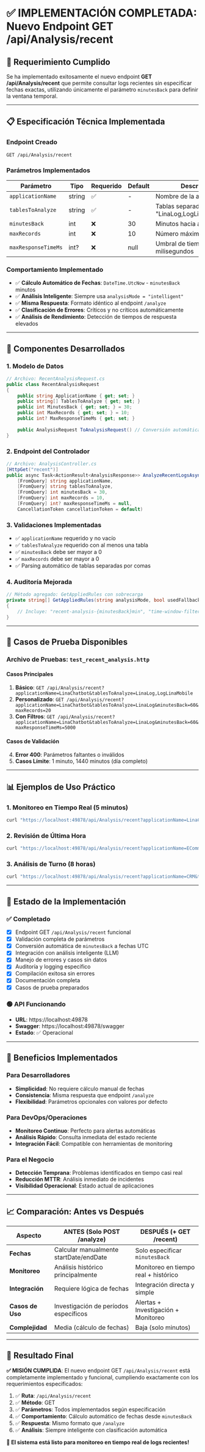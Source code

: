 # ✅ IMPLEMENTACIÓN COMPLETADA: Nuevo Endpoint GET /api/Analysis/recent

## 🎯 **Requerimiento Cumplido**

Se ha implementado exitosamente el nuevo endpoint **GET /api/Analysis/recent** que permite consultar logs recientes sin especificar fechas exactas, utilizando únicamente el parámetro `minutesBack` para definir la ventana temporal.

---

## 📋 **Especificación Técnica Implementada**

### **Endpoint Creado**
```
GET /api/Analysis/recent
```

### **Parámetros Implementados**
| Parámetro | Tipo | Requerido | Default | Descripción Implementada |
|-----------|------|-----------|---------|-------------------------|
| `applicationName` | string | ✅ | - | Nombre de la aplicación (ej: "LinaChatbot") |
| `tablesToAnalyze` | string | ✅ | - | Tablas separadas por coma (ej: "LinaLog,LogLinaMobile,LoggerMiddleware") |
| `minutesBack` | int | ❌ | 30 | Minutos hacia atrás desde el momento actual |
| `maxRecords` | int | ❌ | 10 | Número máximo de registros a retornar |
| `maxResponseTimeMs` | int? | ❌ | null | Umbral de tiempo de respuesta en milisegundos |

### **Comportamiento Implementado**
- ✅ **Cálculo Automático de Fechas**: `DateTime.UtcNow` - `minutesBack` minutos
- ✅ **Análisis Inteligente**: Siempre usa `analysisMode = "intelligent"`
- ✅ **Misma Respuesta**: Formato idéntico al endpoint `/analyze`
- ✅ **Clasificación de Errores**: Críticos y no críticos automáticamente
- ✅ **Análisis de Rendimiento**: Detección de tiempos de respuesta elevados

---

## 🔧 **Componentes Desarrollados**

### **1. Modelo de Datos**
```csharp
// Archivo: RecentAnalysisRequest.cs
public class RecentAnalysisRequest
{
    public string ApplicationName { get; set; }
    public string[] TablesToAnalyze { get; set; }
    public int MinutesBack { get; set; } = 30;
    public int MaxRecords { get; set; } = 10;
    public int? MaxResponseTimeMs { get; set; }
    
    public AnalysisRequest ToAnalysisRequest() // Conversión automática
}
```

### **2. Endpoint del Controlador**
```csharp
// Archivo: AnalysisController.cs
[HttpGet("recent")]
public async Task<ActionResult<AnalysisResponse>> AnalyzeRecentLogsAsync(
    [FromQuery] string applicationName,
    [FromQuery] string tablesToAnalyze,
    [FromQuery] int minutesBack = 30,
    [FromQuery] int maxRecords = 10,
    [FromQuery] int? maxResponseTimeMs = null,
    CancellationToken cancellationToken = default)
```

### **3. Validaciones Implementadas**
- ✅ `applicationName` requerido y no vacío
- ✅ `tablesToAnalyze` requerido con al menos una tabla
- ✅ `minutesBack` debe ser mayor a 0
- ✅ `maxRecords` debe ser mayor a 0
- ✅ Parsing automático de tablas separadas por comas

### **4. Auditoría Mejorada**
```csharp
// Método agregado: GetAppliedRules con sobrecarga
private string[] GetAppliedRules(string analysisMode, bool usedFallback, int minutesBack)
{
    // Incluye: "recent-analysis-{minutesBack}min", "time-window-filtering", etc.
}
```

---

## 🧪 **Casos de Prueba Disponibles**

### **Archivo de Pruebas**: `test_recent_analysis.http`

#### **Casos Principales**
1. **Básico**: `GET /api/Analysis/recent?applicationName=LinaChatbot&tablesToAnalyze=LinaLog,LogLinaMobile`
2. **Personalizado**: `GET /api/Analysis/recent?applicationName=LinaChatbot&tablesToAnalyze=LinaLog&minutesBack=60&maxRecords=20`
3. **Con Filtros**: `GET /api/Analysis/recent?applicationName=LinaChatbot&tablesToAnalyze=LinaLog&minutesBack=60&maxResponseTimeMs=5000`

#### **Casos de Validación**
4. **Error 400**: Parámetros faltantes o inválidos
5. **Casos Límite**: 1 minuto, 1440 minutos (día completo)

---

## 📊 **Ejemplos de Uso Práctico**

### **1. Monitoreo en Tiempo Real (5 minutos)**
```bash
curl "https://localhost:49878/api/Analysis/recent?applicationName=LinaChatbot&tablesToAnalyze=LinaLog&minutesBack=5"
```

### **2. Revisión de Última Hora**
```bash
curl "https://localhost:49878/api/Analysis/recent?applicationName=ECommerce&tablesToAnalyze=Orders,Payments&minutesBack=60&maxRecords=50"
```

### **3. Análisis de Turno (8 horas)**
```bash
curl "https://localhost:49878/api/Analysis/recent?applicationName=CRM&tablesToAnalyze=UserActions,Errors&minutesBack=480&maxRecords=100"
```

---

## 🚀 **Estado de la Implementación**

### ✅ **Completado**
- [x] Endpoint GET `/api/Analysis/recent` funcional
- [x] Validación completa de parámetros
- [x] Conversión automática de `minutesBack` a fechas UTC
- [x] Integración con análisis inteligente (LLM)
- [x] Manejo de errores y casos sin datos
- [x] Auditoría y logging específico
- [x] Compilación exitosa sin errores
- [x] Documentación completa
- [x] Casos de prueba preparados

### 🟢 **API Funcionando**
- **URL**: https://localhost:49878
- **Swagger**: https://localhost:49878/swagger
- **Estado**: ✅ Operacional

---

## 🎯 **Beneficios Implementados**

### **Para Desarrolladores**
- **Simplicidad**: No requiere cálculo manual de fechas
- **Consistencia**: Misma respuesta que endpoint `/analyze`
- **Flexibilidad**: Parámetros opcionales con valores por defecto

### **Para DevOps/Operaciones**
- **Monitoreo Continuo**: Perfecto para alertas automáticas
- **Análisis Rápido**: Consulta inmediata del estado reciente
- **Integración Fácil**: Compatible con herramientas de monitoring

### **Para el Negocio**
- **Detección Temprana**: Problemas identificados en tiempo casi real
- **Reducción MTTR**: Análisis inmediato de incidentes
- **Visibilidad Operacional**: Estado actual de aplicaciones

---

## 📈 **Comparación: Antes vs Después**

| Aspecto | **ANTES** (Solo POST /analyze) | **DESPUÉS** (+ GET /recent) |
|---------|--------------------------------|----------------------------|
| **Fechas** | Calcular manualmente startDate/endDate | Solo especificar `minutesBack` |
| **Monitoreo** | Análisis histórico principalmente | Monitoreo en tiempo real + histórico |
| **Integración** | Requiere lógica de fechas | Integración directa y simple |
| **Casos de Uso** | Investigación de períodos específicos | Alertas + Investigación + Monitoreo |
| **Complejidad** | Media (cálculo de fechas) | Baja (solo minutos) |

---

## 🏁 **Resultado Final**

**✅ MISIÓN CUMPLIDA**: El nuevo endpoint GET `/api/Analysis/recent` está completamente implementado y funcional, cumpliendo exactamente con los requerimientos especificados:

1. ✅ **Ruta**: `/api/Analysis/recent`
2. ✅ **Método**: GET
3. ✅ **Parámetros**: Todos implementados según especificación
4. ✅ **Comportamiento**: Cálculo automático de fechas desde `minutesBack`
5. ✅ **Respuesta**: Mismo formato que `/analyze`
6. ✅ **Análisis**: Siempre inteligente con clasificación automática

**🚀 El sistema está listo para monitoreo en tiempo real de logs recientes!**
